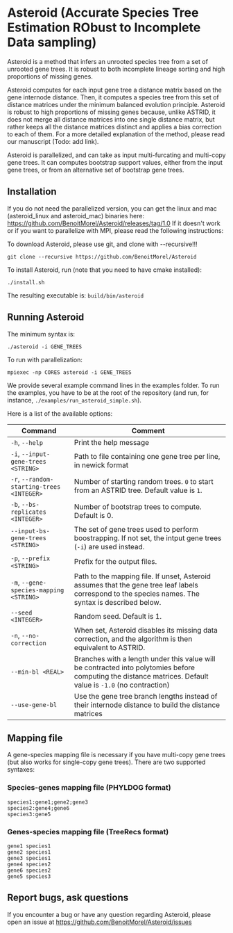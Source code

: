 # Asteroid (Accurate Species Tree Estimation RObust to Incomplete Data sampling)

Asteroid is a method that infers an unrooted species tree from a set of unrooted gene trees. It is robust to both incomplete lineage sorting and high proportions of missing genes. 

Asteroid computes for each input gene tree a distance matrix based on the gene internode distance. Then, it computes a species tree from this set of distance matrices under the minimum balanced evolution principle. Asteroid is robust to high proportions of missing genes because, unlike ASTRID, it does not merge all distance matrices into one single distance matrix, but rather keeps all the distance matrices distinct and applies a bias correction to each of them. For a more detailed explanation of the method, please read our manuscript (Todo: add link).

Asteroid is parallelized, and can take as input multi-furcating and multi-copy gene trees. It can computes bootstrap support values, either from the input gene trees, or from an alternative set of bootstrap gene trees.


## Installation

If you do not need the parallelized version, you can get the linux and mac (asteroid_linux and asteroid_mac) binaries here: https://github.com/BenoitMorel/Asteroid/releases/tag/1.0
If it doesn't work or if you want to parallelize with MPI, please read the following instructions:


To download Asteroid, please use git,  and clone with --recursive!!!
```
git clone --recursive https://github.com/BenoitMorel/Asteroid
```

To install Asteroid, run (note that you need to have cmake installed):
```
./install.sh
```
The resulting executable is: `build/bin/asteroid`


## Running Asteroid

The minimum syntax is:
```
./asteroid -i GENE_TREES 
```

To run with parallelization:
```
mpiexec -np CORES asteroid -i GENE_TREES
```

We provide several example command lines in the examples folder. To run the examples, you have to be at the root of the repository (and run, for instance, `./examples/run_asteroid_simple.sh`).

Here is a list of the available options:


|    Command                |  Comment  |
|---------------------------|-----------|
| `-h`, `--help`  | Print the help message |
| `-i`, `--input-gene-trees <STRING>`     | 	 Path to file containing one gene tree per line, in newick format |
|  `-r`,  `--random-starting-trees <INTEGER>` 	   |   Number of starting random trees. `0` to start from an ASTRID tree. Default value is `1`. |
|`-b`, `--bs-replicates <INTEGER>`             |	 Number of bootstrap trees to compute. Default is 0. |
|`--input-bs-gene-trees <STRING>`   | The set of gene trees used to perform boostrapping. If not set, the intput gene trees (`-i`) are used instead.|
|`-p`, `--prefix <STRING>`               |  Prefix for the output files.|
|`-m`, `--gene-species-mapping <STRING>`  	  | Path to the mapping file. If unset, Asteroid assumes that the gene tree leaf labels correspond to the species names. The syntax is described below.|
|`--seed <INTEGER>`                      |	 Random seed. Default is 1.| 
|`-n`, `--no-correction`                  	| When set, Asteroid disables its missing data correction, and the algorithm is then equivalent to ASTRID.|
|`--min-bl <REAL>`                       	| Branches with a length under this value will be contracted into polytomies before computing the distance matrices. Default value is `-1.0` (no contraction) | 
| `--use-gene-bl`               |           	 Use the gene tree branch lengths instead of their internode distance to build the distance matrices |

## Mapping file

A gene-species mapping file is necessary if you have multi-copy gene trees (but also works for single-copy gene trees). There are two supported syntaxes:


### Species-genes mapping file (PHYLDOG format)
```
species1:gene1;gene2;gene3
species2:gene4;gene6
species3:gene5
```


### Genes-species mapping file (TreeRecs format)
```
gene1 species1
gene2 species1
gene3 species1
gene4 species2
gene6 species2
gene5 species3
```


## Report bugs, ask questions

If you encounter a bug or have any question regarding Asteroid, please open an issue at https://github.com/BenoitMorel/Asteroid/issues



